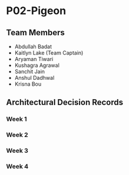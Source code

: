 # P02-Pigeon

## Team Members

- Abdullah Badat
- Kaitlyn Lake (Team Captain)
- Aryaman Tiwari
- Kushagra Agrawal
- Sanchit Jain
- Anshul Dadhwal
- Krisna Bou

## Architectural Decision Records

### Week 1

### Week 2

### Week 3

### Week 4
